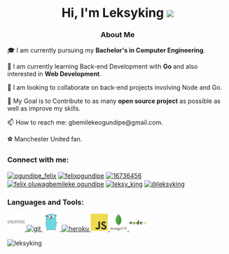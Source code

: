 <h1 align="center">Hi, I'm Leksyking <img src="https://github.com/TheDudeThatCode/TheDudeThatCode/blob/master/Assets/Hi.gif" width="29px"></h1>
<h3 align="center">About Me</h3>
    <p> 🎓 I am currently pursuing my <strong>Bachelor's in Computer Engineering</strong>.</p>
    <p> 🌱 I am currently learning Back-end Development with <strong>Go</strong> and also interested in <strong>Web Development</strong>.</p>
    <p> 💞️ I am looking to collaborate on back-end projects involving Node and Go.</p>
    <p> 🎯 My Goal is to Contribute to as many <strong>open source project</strong> as possible as well as improve my skills.</p>
    <p> 📫 How to reach me: gbemilekeogundipe@gmail.com.  </p>
    <p> ⚽ Manchester United fan.

<h3 align="left">Connect with me:</h3>
<p align="left">
<a href="https://twitter.com/ogundipe_felix" target="blank"><img align="center" src="https://raw.githubusercontent.com/rahuldkjain/github-profile-readme-generator/master/src/images/icons/Social/twitter.svg" alt="ogundipe_felix" height="30" width="40" /></a>
<a href="https://linkedin.com/in/felixogundipe" target="blank"><img align="center" src="https://raw.githubusercontent.com/rahuldkjain/github-profile-readme-generator/master/src/images/icons/Social/linked-in-alt.svg" alt="felixogundipe" height="30" width="40" /></a>
<a href="https://stackoverflow.com/users/16736456" target="blank"><img align="center" src="https://raw.githubusercontent.com/rahuldkjain/github-profile-readme-generator/master/src/images/icons/Social/stack-overflow.svg" alt="16736456" height="30" width="40" /></a>
<a href="https://fb.com/felix oluwagbemileke ogundipe" target="blank"><img align="center" src="https://raw.githubusercontent.com/rahuldkjain/github-profile-readme-generator/master/src/images/icons/Social/facebook.svg" alt="felix oluwagbemileke ogundipe" height="30" width="40" /></a>
<a href="https://instagram.com/leksy_king" target="blank"><img align="center" src="https://raw.githubusercontent.com/rahuldkjain/github-profile-readme-generator/master/src/images/icons/Social/instagram.svg" alt="leksy_king" height="30" width="40" /></a>
<a href="https://hashnode.com/@leksyking" target="blank"><img align="center" src="https://raw.githubusercontent.com/rahuldkjain/github-profile-readme-generator/master/src/images/icons/Social/hashnode.svg" alt="@leksyking" height="30" width="40" /></a>
</p>
<h3 align="left">Languages and Tools:</h3>
<p align="left"> <a href="https://expressjs.com" target="_blank" rel="noreferrer"> <img src="https://raw.githubusercontent.com/devicons/devicon/master/icons/express/express-original-wordmark.svg" alt="express" width="40" height="40"/> </a> <a href="https://git-scm.com/" target="_blank" rel="noreferrer"> <img src="https://www.vectorlogo.zone/logos/git-scm/git-scm-icon.svg" alt="git" width="40" height="40"/> </a> <a href="https://golang.org" target="_blank" rel="noreferrer"> <img src="https://raw.githubusercontent.com/devicons/devicon/master/icons/go/go-original.svg" alt="go" width="40" height="40"/> </a> <a href="https://heroku.com" target="_blank" rel="noreferrer"> <img src="https://www.vectorlogo.zone/logos/heroku/heroku-icon.svg" alt="heroku" width="40" height="40"/> </a> <a href="https://developer.mozilla.org/en-US/docs/Web/JavaScript" target="_blank" rel="noreferrer"> <img src="https://raw.githubusercontent.com/devicons/devicon/master/icons/javascript/javascript-original.svg" alt="javascript" width="40" height="40"/> </a> <a href="https://www.mongodb.com/" target="_blank" rel="noreferrer"> <img src="https://raw.githubusercontent.com/devicons/devicon/master/icons/mongodb/mongodb-original-wordmark.svg" alt="mongodb" width="40" height="40"/> </a> <a href="https://nodejs.org" target="_blank" rel="noreferrer"> <img src="https://raw.githubusercontent.com/devicons/devicon/master/icons/nodejs/nodejs-original-wordmark.svg" alt="nodejs" width="40" height="40"/> </a> </p>

<p><img align="center" src="https://github-readme-stats.vercel.app/api/top-langs?username=leksyking&show_icons=true&locale=en&layout=compact" alt="leksyking" /></p>

<!-- <p><img align="center" src="https://github-readme-streak-stats.herokuapp.com/?user=leksyking&" alt="leksyking" /></p> -->



<!---
leksyking/leksyking is a ✨ special ✨ repository because its `README.md` (this file) appears on your GitHub profile.
You can click the Preview link to take a look at your changes.
--->
